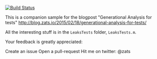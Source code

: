 [![Build Status](https://travis-ci.org/zats/Generational-Analysis.svg)](https://travis-ci.org/zats/Generational-Analysis)

This is a companion sample for the blogpost "Generational Analysis for tests" http://blog.zats.io/2015/02/18/generational-analysis-for-tests/

All the interesting stuff is in the `LeaksTests` folder, `LeaksTests.m`.

Your feedback is greatly appreciated:

Create an issue
Open a pull-request
Hit me on twitter: @zats